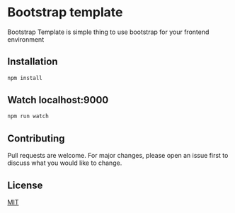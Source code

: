 # Bootstrap template

Bootstrap Template is simple thing to use bootstrap for your frontend environment

## Installation

```bash
npm install
```

## Watch localhost:9000
```bash
npm run watch
```

## Contributing
Pull requests are welcome. For major changes, please open an issue first to discuss what you would like to change.

## License
[MIT](https://choosealicense.com/licenses/mit/)